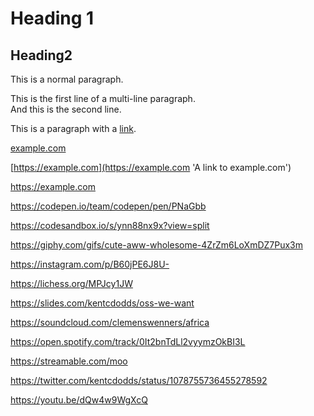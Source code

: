 # Heading 1

## Heading2

This is a normal paragraph.

This is the first line of a multi-line paragraph.  
And this is the second line.

This is a paragraph with a [link](https://example.com).

[example.com](https://example.com)

[https://example.com](https://example.com 'A link to example.com')

<https://example.com>

https://codepen.io/team/codepen/pen/PNaGbb

https://codesandbox.io/s/ynn88nx9x?view=split

https://giphy.com/gifs/cute-aww-wholesome-4ZrZm6LoXmDZ7Pux3m

https://instagram.com/p/B60jPE6J8U-

https://lichess.org/MPJcy1JW

https://slides.com/kentcdodds/oss-we-want

https://soundcloud.com/clemenswenners/africa

https://open.spotify.com/track/0It2bnTdLl2vyymzOkBI3L

https://streamable.com/moo

https://twitter.com/kentcdodds/status/1078755736455278592

https://youtu.be/dQw4w9WgXcQ
